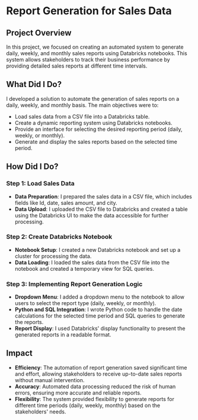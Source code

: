 # Report Generation for Sales Data

## Project Overview

In this project, we focused on creating an automated system to generate daily, weekly, and monthly sales reports using Databricks notebooks. This system allows stakeholders to track their business performance by providing detailed sales reports at different time intervals.

## What Did I Do?

I developed a solution to automate the generation of sales reports on a daily, weekly, and monthly basis. The main objectives were to:

- Load sales data from a CSV file into a Databricks table.
- Create a dynamic reporting system using Databricks notebooks.
- Provide an interface for selecting the desired reporting period (daily, weekly, or monthly).
- Generate and display the sales reports based on the selected time period.

## How Did I Do?

### Step 1: Load Sales Data

- **Data Preparation**: I prepared the sales data in a CSV file, which includes fields like Id, date, sales amount, and city.
- **Data Upload**: I uploaded the CSV file to Databricks and created a table using the Databricks UI to make the data accessible for further processing.

### Step 2: Create Databricks Notebook

- **Notebook Setup**: I created a new Databricks notebook and set up a cluster for processing the data.
- **Data Loading**: I loaded the sales data from the CSV file into the notebook and created a temporary view for SQL queries.

### Step 3: Implementing Report Generation Logic

- **Dropdown Menu**: I added a dropdown menu to the notebook to allow users to select the report type (daily, weekly, or monthly).
- **Python and SQL Integration**: I wrote Python code to handle the date calculations for the selected time period and SQL queries to generate the reports.
- **Report Display**: I used Databricks' display functionality to present the generated reports in a readable format.

## Impact
- **Efficiency**: The automation of report generation saved significant time and effort, allowing stakeholders to receive up-to-date sales reports without manual intervention.
- **Accuracy**: Automated data processing reduced the risk of human errors, ensuring more accurate and reliable reports.
- **Flexibility**: The system provided flexibility to generate reports for different time periods (daily, weekly, monthly) based on the stakeholders' needs.
